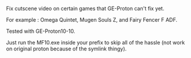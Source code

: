 Fix cutscene video on certain games that GE-Proton can't fix yet.

For example : Omega Quintet, Mugen Souls Z, and Fairy Fencer F ADF.

Tested with GE-Proton10-10.


Just run the MF10.exe inside your prefix to skip all of the hassle (not work on original proton because of the symlink thingy).
